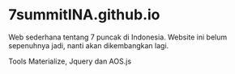 # 7summitINA.github.io
Web sederhana tentang 7 puncak di Indonesia. Website ini belum sepenuhnya jadi, nanti akan dikembangkan lagi.

Tools
Materialize, Jquery dan AOS.js
